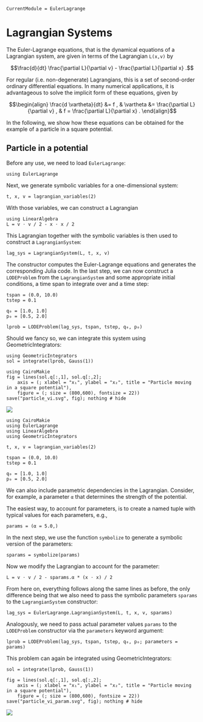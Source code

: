 ```@meta
CurrentModule = EulerLagrange
```

# Lagrangian Systems

The Euler-Lagrange equations, that is the dynamical equations of a Lagrangian system, are given in terms of the Lagrangian ``L(x,v)`` by
```math
\frac{d}{dt} \frac{\partial L}{\partial v} - \frac{\partial L}{\partial x} .
```
For regular (i.e. non-degenerate) Lagrangians, this is a set of second-order ordinary differential equations.
In many numerical applications, it is advantageous to solve the implicit form of these equations, given by
```math
\begin{align}
\frac{d \vartheta}{dt} &= f , &
\vartheta &= \frac{\partial L}{\partial v} , &
f = \frac{\partial L}{\partial x} .
\end{align}
```

In the following, we show how these equations can be obtained for the example of a particle in a square potential.


## Particle in a potential

Before any use, we need to load `EulerLagrange`:
```@example lag
using EulerLagrange
```

Next, we generate symbolic variables for a one-dimensional system:
```@example lag
t, x, v = lagrangian_variables(2)
```

With those variables, we can construct a Lagrangian
```@example lag
using LinearAlgebra
L = v ⋅ v / 2 - x ⋅ x / 2
```

This Lagrangian together with the symbolic variables is then used to construct a `LagrangianSystem`:
```@example lag
lag_sys = LagrangianSystem(L, t, x, v)
```

The constructor computes the Euler-Lagrange equations and generates the corresponding Julia code.
In the last step, we can now construct a `LODEProblem` from the `LagrangianSystem` and some appropriate initial conditions, a time span to integrate over and a time step:
```@example lag
tspan = (0.0, 10.0)
tstep = 0.1

q₀ = [1.0, 1.0]
p₀ = [0.5, 2.0]

lprob = LODEProblem(lag_sys, tspan, tstep, q₀, p₀)
```

Should we fancy so, we can integrate this system using GeometricIntegrators:
```@example lag
using GeometricIntegrators
sol = integrate(lprob, Gauss(1))

using CairoMakie
fig = lines(sol.q[:,1], sol.q[:,2];
    axis = (; xlabel = "x₁", ylabel = "x₂", title = "Particle moving in a square potential"),
    figure = (; size = (800,600), fontsize = 22))
save("particle_vi.svg", fig); nothing # hide
```

![](particle_vi.svg)


```@setup lag_params
using CairoMakie
using EulerLagrange
using LinearAlgebra
using GeometricIntegrators

t, x, v = lagrangian_variables(2)

tspan = (0.0, 10.0)
tstep = 0.1

q₀ = [1.0, 1.0]
p₀ = [0.5, 2.0]
```

We can also include parametric dependencies in the Lagrangian.
Consider, for example, a parameter `α` that determines the strength of the potential.

The easiest way, to account for parameters, is to create a named tuple with typical values for each parameters, e.g.,
```@example lag_params
params = (α = 5.0,)
```

In the next step, we use the function `symbolize` to generate a symbolic version of the parameters:
```@example lag_params
sparams = symbolize(params)
```

Now we modify the Lagrangian to account for the parameter:
```@example lag_params
L = v ⋅ v / 2 - sparams.α * (x ⋅ x) / 2
```

From here on, everything follows along the same lines as before, the only difference being that we also need to pass the symbolic parameters `sparams` to the `LagrangianSystem` constructor:
```@example lag_params
lag_sys = EulerLagrange.LagrangianSystem(L, t, x, v, sparams)
```

Analogously, we need to pass actual parameter values `params` to the `LODEProblem` constructor via the `parameters` keyword argument:
```@example lag_params
lprob = LODEProblem(lag_sys, tspan, tstep, q₀, p₀; parameters = params)
```

This problem can again be integrated using GeometricIntegrators:
```@example lag_params
sol = integrate(lprob, Gauss(1))

fig = lines(sol.q[:,1], sol.q[:,2];
    axis = (; xlabel = "x₁", ylabel = "x₂", title = "Particle moving in a square potential"),
    figure = (; size = (800,600), fontsize = 22))
save("particle_vi_param.svg", fig); nothing # hide
```

![](particle_vi_param.svg)
